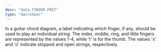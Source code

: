 ```yaml
---
desc: "data.FINGER.FRET"
type: "macroSpec"
---
```


In a guitar chord diagram, a label indicating which finger, if any, should be used
to
play an individual string. The index, middle, ring, and little fingers are represented
by
the values 1-4, while 't' is for the thumb. The values 'x' and 'o' indicate stopped
and open
strings, respectively.